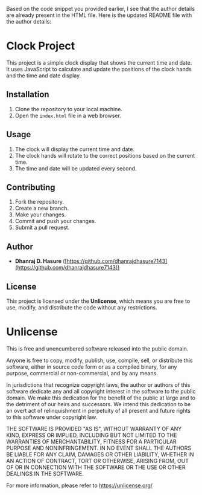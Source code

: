 

Based on the code snippet you provided earlier, I see that the author details are already present in the HTML file. Here is the updated README file with the author details:

 # Clock Project

This project is a simple clock display that shows the current time and date. It uses JavaScript to calculate and update the positions of the clock hands and the time and date display.

## Installation

1. Clone the repository to your local machine.
2. Open the `index.html` file in a web browser.

## Usage

1. The clock will display the current time and date.
2. The clock hands will rotate to the correct positions based on the current time.
3. The time and date will be updated every second.

## Contributing

1. Fork the repository.
2. Create a new branch.
3. Make your changes.
4. Commit and push your changes.
5. Submit a pull request.

## Author

* **Dhanraj D. Hasure** ([https://github.com/dhanrajdhasure7143](https://github.com/dhanrajdhasure7143))

## License

This project is licensed under the **Unlicense**, which means you are free to use, modify, and distribute the code without any restrictions.

**Unlicense**
================

This is free and unencumbered software released into the public domain.

Anyone is free to copy, modify, publish, use, compile, sell, or distribute this software, either in source code form or as a compiled binary, for any purpose, commercial or non-commercial, and by any means.

In jurisdictions that recognize copyright laws, the author or authors of this software dedicate any and all copyright interest in the software to the public domain. We make this dedication for the benefit of the public at large and to the detriment of our heirs and successors. We intend this dedication to be an overt act of relinquishment in perpetuity of all present and future rights to this software under copyright law.

THE SOFTWARE IS PROVIDED "AS IS", WITHOUT WARRANTY OF ANY KIND, EXPRESS OR IMPLIED, INCLUDING BUT NOT LIMITED TO THE WARRANTIES OF MERCHANTABILITY, FITNESS FOR A PARTICULAR PURPOSE AND NONINFRINGEMENT. IN NO EVENT SHALL THE AUTHORS BE LIABLE FOR ANY CLAIM, DAMAGES OR OTHER LIABILITY, WHETHER IN AN ACTION OF CONTRACT, TORT OR OTHERWISE, ARISING FROM, OUT OF OR IN CONNECTION WITH THE SOFTWARE OR THE USE OR OTHER DEALINGS IN THE SOFTWARE.

For more information, please refer to <https://unlicense.org/>
